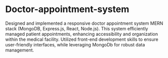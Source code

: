 ﻿# Doctor-appointment-system
 
Designed and implemented a responsive doctor appointment system 
 MERN stack (MongoDB, Express.js, React, Node.js). This system 
 efficiently managed patient appointments, enhancing accessibility and 
 organization within the medical facility. Utilized front-end development 
 skills to ensure user-friendly interfaces, while leveraging MongoDb for 
 robust data management. 
